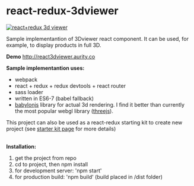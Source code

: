 # react-redux-3dviewer

<a href='http://react3dviewer.aurity.co'><img src='http://react3dviewer.aurity.co/screenshot_1.jpg' alt='react+redux 3d viewer' /></a>

Sample implementantion of 3Dviewer react component. 
It can be used, for example, to display products in full 3D.

<strong>Demo</strong>
<a href='http://react3dviewer.aurity.co'>http://react3dviewer.aurity.co</a>

<strong>Sample implementantion uses:</strong>

- webpack
- react + redux + redux devtools + react router
- sass loader 
- written in ES6-7 (babel fallback)
- <a href="http://www.babylonjs.com/" target="_blank">babylonjs</a> library for actual 3d rendering. I find it better than currently the most popular webgl library (<a href="threejs.org" target="_blank">threejs</a>). 

This project can also be used as a react-redux starting kit to create new project (see <a href='http://react3dviewer.aurity.co/StarterKitPage'>starter kit page</a> for more details)

<br/>
<strong>Installation:</strong>

1. get the project from repo
2. cd to project, then npm install
3. for development server: 'npm start' 
4. for production build: 'npm build' (build placed in /dist folder)